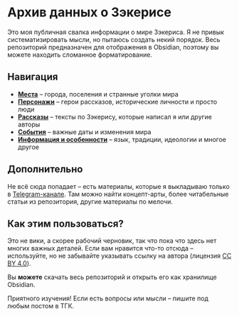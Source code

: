 # Архив данных о Зэкерисе  

Это моя публичная свалка информации о мире Зэкериса. Я не привык систематизировать мысли, но пытаюсь создать некий порядок. Весь репозиторий предназначен для отображения в Obsidian, поэтому вы можете находить сломанное форматирование.  

## Навигация  
- **[Места](https://github.com/AlmazmanElytra/Zekeris/tree/main/%D0%9C%D0%B5%D1%81%D1%82%D0%B0)** – города, поселения и странные уголки мира  
- **[Персонажи](https://github.com/AlmazmanElytra/Zekeris/tree/main/%D0%9F%D0%B5%D1%80%D1%81%D0%BE%D0%BD%D0%B0%D0%B6%D0%B8)** – герои рассказов, исторические личности и просто люди  
- **[Рассказы](https://github.com/AlmazmanElytra/Zekeris/tree/main/%D0%A0%D0%B0%D1%81%D1%81%D0%BA%D0%B0%D0%B7%D1%8B)** – тексты по Зэкерису, которые написал я или другие авторы  
- **[События](https://github.com/AlmazmanElytra/Zekeris/tree/main/%D0%A1%D0%BE%D0%B1%D1%8B%D1%82%D0%B8%D1%8F)** – важные даты и изменения мира  
- **[Информация и особенности](https://github.com/AlmazmanElytra/Zekeris/tree/main/%D0%98%D0%BD%D1%84%D0%BE%D1%80%D0%BC%D0%B0%D1%86%D0%B8%D1%8F%20%D0%B8%20%D0%BE%D1%81%D0%BE%D0%B1%D0%B5%D0%BD%D0%BD%D0%BE%D1%81%D1%82%D0%B8)** – язык, традиции, идеологии и многое другое  

## Дополнительно  
Не всё сюда попадает – есть материалы, которые я выкладываю только в [Telegram-канале](https://t.me/zekeriset_for). Там можно найти концепт-арты, более читабельные статьи из репозитория, другие материалы по мелочи.  

## Как этим пользоваться?  
Это не вики, а скорее рабочий черновик, так что пока что здесь нет многих важных деталей. Если вам нравится что-то отсюда – используйте, но не забывайте указывать ссылку на автора (лицензия [CC BY 4.0](https://github.com/AlmazmanElytra/Zekeris/blob/main/LICENSE)).

Вы **можете** скачать весь репозиторий и открыть его как хранилище Obsidian.

Приятного изучения! Если есть вопросы или мысли – пишите под любым постом в ТГК.  
